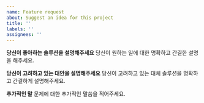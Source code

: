 ```yaml
---
name: Feature request
about: Suggest an idea for this project
title: ''
labels: ''
assignees: ''
---
```


**당신이 좋아하는 솔루션을 설명해주세요**
당신이 원하는 일에 대한 명확하고 간결한 설명을 해주세요.

**당신이 고려하고 있는 대안을 설명해주세요**
당신이 고려하고 있는 대체 솔루션을 명확하고 간결하게 설명해주세요.

**추가적인 말**
문제에 대한 추가적인 말씀을 적어주세요.
